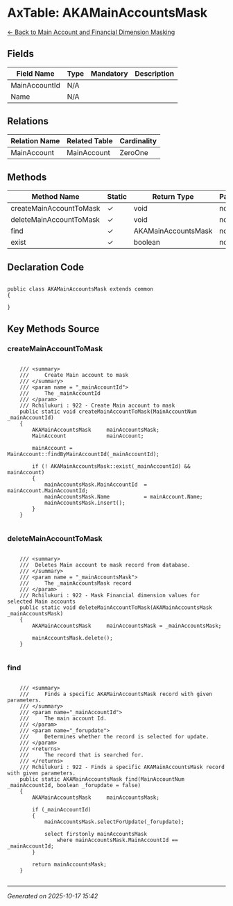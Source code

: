# AxTable: AKAMainAccountsMask

[← Back to Main Account and Financial Dimension Masking](../README.md)

## Fields

| Field Name | Type | Mandatory | Description |
|------------|------|-----------|-------------|
| MainAccountId | N/A |  |  |
| Name | N/A |  |  |

## Relations

| Relation Name | Related Table | Cardinality |
|---------------|---------------|-------------|
| MainAccount | MainAccount | ZeroOne |

## Methods

| Method Name | Static | Return Type | Parameters |
|-------------|--------|-------------|------------|
| createMainAccountToMask | ✓ | void | none |
| deleteMainAccountToMask | ✓ | void | none |
| find | ✓ | AKAMainAccountsMask | none |
| exist | ✓ | boolean | none |

## Declaration Code

```xpp

public class AKAMainAccountsMask extends common
{

}

```

## Key Methods Source

### createMainAccountToMask

```xpp

	/// <summary>
    ///		Create Main account to mask
    /// </summary>
    /// <param name = "_mainAccountId">
    ///		The _mainAccountId
	/// </param>
    /// Rchilukuri : 922 - Create Main account to mask
    public static void createMainAccountToMask(MainAccountNum _mainAccountId)
    {
        AKAMainAccountsMask		mainAccountsMask;
        MainAccount				mainAccount;

        mainAccount = MainAccount::findByMainAccountId(_mainAccountId);

        if (! AKAMainAccountsMask::exist(_mainAccountId) && mainAccount)
        {
            mainAccountsMask.MainAccountId	= mainAccount.MainAccountId;
            mainAccountsMask.Name			= mainAccount.Name;
            mainAccountsMask.insert();
        }
    }


```

### deleteMainAccountToMask

```xpp

    /// <summary>
    ///  Deletes Main account to mask record from database.
    /// </summary>
    /// <param name = "_mainAccountsMask">
    ///		The _mainAccountsMask record
    /// </param>
	/// Rchilukuri : 922 - Mask Financial dimension values for selected Main accounts
    public static void deleteMainAccountToMask(AKAMainAccountsMask _mainAccountsMask)
    {
        AKAMainAccountsMask		mainAccountsMask = _mainAccountsMask;

        mainAccountsMask.delete();
    }


```

### find

```xpp

    /// <summary>
    ///		Finds a specific AKAMainAccountsMask record with given parameters.
    /// </summary>
    /// <param name="_mainAccountId">
    ///		The main account Id.
    /// </param>
    /// <param name="_forupdate">
    ///		Determines whether the record is selected for update.
    /// </param>
    /// <returns>
    ///		The record that is searched for.
    /// </returns>
    /// Rchilukuri : 922 - Finds a specific AKAMainAccountsMask record with given parameters.
    public static AKAMainAccountsMask find(MainAccountNum _mainAccountId, boolean _forupdate = false)
    {
        AKAMainAccountsMask		mainAccountsMask;

        if (_mainAccountId)
        {
            mainAccountsMask.selectForUpdate(_forupdate);

            select firstonly mainAccountsMask
                where mainAccountsMask.MainAccountId == _mainAccountId;
        }

        return mainAccountsMask;
    }


```

---

*Generated on 2025-10-17 15:42*
